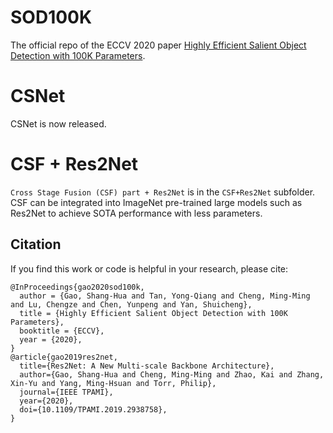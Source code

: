 # SOD100K
The official repo of the ECCV 2020 paper [Highly Efficient Salient Object Detection with 100K Parameters](http://mftp.mmcheng.net/Papers/20EccvSal100k.pdf).
# CSNet
CSNet is now released.

# CSF + Res2Net
`Cross Stage Fusion (CSF) part + Res2Net` is in the `CSF+Res2Net` subfolder.
CSF can be integrated into ImageNet pre-trained large models such as Res2Net to achieve SOTA performance with less parameters.


## Citation
If you find this work or code is helpful in your research, please cite:
```
@InProceedings{gao2020sod100k,
  author = {Gao, Shang-Hua and Tan, Yong-Qiang and Cheng, Ming-Ming and Lu, Chengze and Chen, Yunpeng and Yan, Shuicheng},
  title = {Highly Efficient Salient Object Detection with 100K Parameters},
  booktitle = {ECCV},
  year = {2020},
}
@article{gao2019res2net,
  title={Res2Net: A New Multi-scale Backbone Architecture},
  author={Gao, Shang-Hua and Cheng, Ming-Ming and Zhao, Kai and Zhang, Xin-Yu and Yang, Ming-Hsuan and Torr, Philip},
  journal={IEEE TPAMI},
  year={2020},
  doi={10.1109/TPAMI.2019.2938758}, 
}

```
